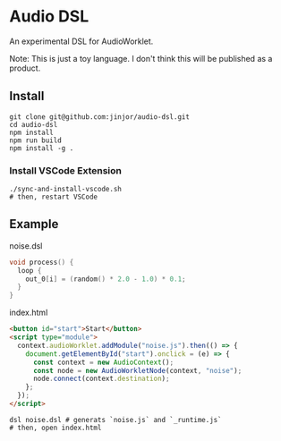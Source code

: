 # Audio DSL

An experimental DSL for AudioWorklet.

Note: This is just a toy language. I don't think this will be published as a product.

## Install

```shell
git clone git@github.com:jinjor/audio-dsl.git
cd audio-dsl
npm install
npm run build
npm install -g .
```

### Install VSCode Extension

```shell
./sync-and-install-vscode.sh
# then, restart VSCode
```

## Example

noise.dsl

```c
void process() {
  loop {
    out_0[i] = (random() * 2.0 - 1.0) * 0.1;
  }
}
```

index.html

```html
<button id="start">Start</button>
<script type="module">
  context.audioWorklet.addModule("noise.js").then(() => {
    document.getElementById("start").onclick = (e) => {
      const context = new AudioContext();
      const node = new AudioWorkletNode(context, "noise");
      node.connect(context.destination);
    };
  });
</script>
```

```shell
dsl noise.dsl # generats `noise.js` and `_runtime.js`
# then, open index.html
```
